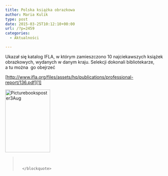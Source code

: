 ```yaml
---
title: Polska książka obrazkowa
author: Maria Kulik
type: post
date: 2015-03-25T10:12:10+00:00
url: /?p=2459
categories:
  - Aktualności

---
```

Ukazał się katalog IFLA, w którym zamieszczono 10 najciekawszych książek obrazkowych, wydanych w danym kraju. Selekcji dokonali bibliotekarze, a tu można  go obejrzeć

[http://www.ifla.org/files/assets/hq/publications/professional-report/136.pdf][1]

<a href="http://www.ibby.pl/wp-content/uploads/2015/03/Picturebooksposter3Aug.jpg" rel="lightbox[2459]"><img class="alignnone size-medium wp-image-2458" src="http://www.ibby.pl/wp-content/uploads/2015/03/Picturebooksposter3Aug-143x200.jpg" alt="Picturebooksposter3Aug" width="143" height="200" srcset="http://www.ibby.pl/wp-content/uploads/2015/03/Picturebooksposter3Aug-143x200.jpg 143w, http://www.ibby.pl/wp-content/uploads/2015/03/Picturebooksposter3Aug-71x100.jpg 71w, http://www.ibby.pl/wp-content/uploads/2015/03/Picturebooksposter3Aug.jpg 320w" sizes="(max-width: 143px) 100vw, 143px" /></a>

 

 

<div>


<div>
  <div>
    <div>
      <blockquote>
        <div lang="PL">
          <div class="WordSection1">
            <div>
              <i> </i>
            
          
        
      </blockquote>
    
  


 [1]: http://www.ifla.org/files/assets/hq/publications/professional-report/136.pdf "blocked::http://www.ifla.org/files/assets/hq/publications/professional-report/136.pdf"
